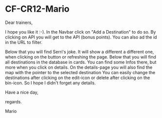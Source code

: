 ﻿# CF-CR12-Mario
Dear trainers,

I hope you like it :-). 
In the Navbar click on "Add a Destination" to do so. By clicking on API you will get to the API (bonus points). You can also ad the id in the URL to filter.

Below that you will find Serri's joke. It will show a different a different one, when clicking on the button or refreshing the page.
Below that you will find all destinations in the database in cards. You can find some Infos there, but more when you click on details. On the details-page you will also find the map with the pointer to the selected destination
You can easily change the destinations after clicking on the edit-icon or delete after clicking on the bin-icon.
So I hope I didn't forget any details.



Have a nice day,

regards.

Mario
